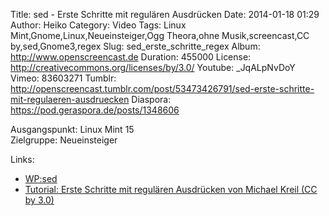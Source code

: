 Title: sed - Erste Schritte mit regulären Ausdrücken
Date: 2014-01-18 01:29
Author: Heiko
Category: Video
Tags: Linux Mint,Gnome,Linux,Neueinsteiger,Ogg Theora,ohne Musik,screencast,CC by,sed,Gnome3,regex
Slug: sed_erste_schritte_regex
Album: http://www.openscreencast.de
Duration: 455000
License: http://creativecommons.org/licenses/by/3.0/
Youtube: _JqALpNvDoY
Vimeo: 83603271
Tumblr: http://openscreencast.tumblr.com/post/53473426791/sed-erste-schritte-mit-regulaeren-ausdruecken
Diaspora: https://pod.geraspora.de/posts/1348606

Ausgangspunkt: Linux Mint 15  
Zielgruppe: Neueinsteiger  

Links:

  * [WP:sed](http://de.wikipedia.org/wiki/Sed_%28Unix%29 "sed" )
  * [Tutorial: Erste Schritte mit regulären Ausdrücken von Michael Kreil (CC by 3.0)](http://www.opendatacity.de/tutorial-erste-schritte-mit-regularen-ausdrucken/ "opendatacity.de" )

